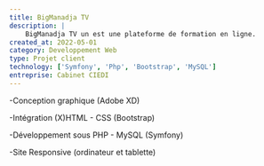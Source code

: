 ```yaml
---
title: BigManadja TV
description: |
    BigManadja TV un est une plateforme de formation en ligne.
created_at: 2022-05-01
category: Developpement Web
type: Projet client
technology: ['Symfony', 'Php', 'Bootstrap', 'MySQL']
entreprise: Cabinet CIEDI
---
```

-Conception graphique (Adobe XD)

-Intégration (X)HTML - CSS (Bootstrap)

-Développement sous PHP - MySQL (Symfony)

-Site Responsive (ordinateur et tablette)
